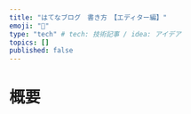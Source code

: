 ```yaml
---
title: "はてなブログ　書き方　【エディター編】"
emoji: "📑"
type: "tech" # tech: 技術記事 / idea: アイデア
topics: []
published: false
---
```


# 概要
